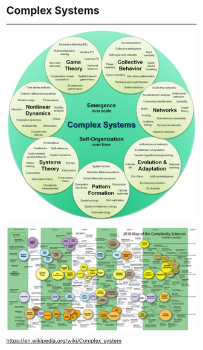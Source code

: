 # Complex Systems

---

![image](media/Complex-Systems-image1.jpg)

![image](media/Complex-Systems-image2.jpg)

<https://en.wikipedia.org/wiki/Complex_system>
